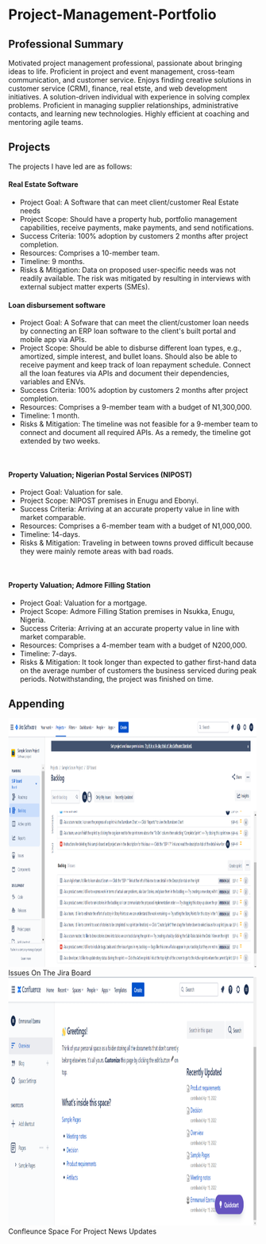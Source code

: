# Project-Management-Portfolio

## Professional Summary

Motivated project management professional, passionate about bringing ideas to life. Proficient in project and event management, cross-team communication, and customer service. Enjoys finding creative solutions in customer service (CRM), finance, real etste, and web development initiatives. A solution-driven individual with experience in solving complex problems. Proficient in managing supplier relationships, administrative contacts, and learning new technologies. Highly efficient at coaching and mentoring agile teams.

## Projects

The projects I have led are as follows: <br/>

#### Real Estate Software
  <ul>
<li>Project Goal: A Software that can meet client/customer Real Estate needs 
<li>Project Scope: Should have a property hub, portfolio management capabilities, receive payments, make payments, and send notifications. 
<li>Success Criteria: 100% adoption by customers 2 months after project completion.  
<li>Resources: Comprises a 10-member team. 
<li>Timeline: 9 months. 
<li>Risks & Mitigation: Data on proposed user-specific needs was not readily available. The risk was mitigated by resulting in interviews with external subject matter experts (SMEs). 
  </ul> 
  
 #### Loan disbursement software
  <ul>
<li>Project Goal: A Sofware that can meet the client/customer loan needs by connecting an ERP loan software to the client's built portal and mobile app via APIs.  
<li>Project Scope: Should be able to disburse different loan types, e.g., amortized, simple interest, and bullet loans. Should also be able to receive payment and keep track of loan repayment schedule. Connect all the loan features via APIs and document their dependencies, variables and ENVs.  
<li>Success Criteria: 100% adoption by customers 2 months after project completion.  
<li>Resources: Comprises a 9-member team with a budget of N1,300,000. 
<li>Timeline: 1 month. 
<li>Risks & Mitigation: The timeline was not feasible for a 9-member team to connect and document all required APIs. As a remedy, the timeline got extended by two weeks. 
  </ul>
  <br/>

 #### Property Valuation; Nigerian Postal Services (NIPOST)
  <ul>
<li>Project Goal: Valuation for sale. 
<li>Project Scope: NIPOST premises in Enugu and Ebonyi. 
<li>Success Criteria: Arriving at an accurate property value in line with market comparable.  
<li>Resources: Comprises a 6-member team with a budget of N1,000,000. 
<li>Timeline: 14-days.
<li>Risks & Mitigation: Traveling in between towns proved difficult because they were mainly remote areas with bad roads.
 </ul>
 <br/>

 #### Property Valuation; Admore Filling Station 
 <ul>
<li>Project Goal: Valuation for a mortgage.
<li>Project Scope: Admore Filling Station premises in Nsukka, Enugu, Nigeria.
<li>Success Criteria: Arriving at an accurate property value in line with market comparable.  
<li>Resources: Comprises a 4-member team with a budget of N200,000.
<li>Timeline: 7-days.
<li>Risks & Mitigation: It took longer than expected to gather first-hand data on the average number of customers the business serviced during peak periods. Notwithstanding, the project was finished on time. 
 </ul>

## Appending 

<img  src='images/jira.png' alt='Issues On The Jira Board' width='500' height='500'  />
<caption>Issues On The Jira Board</caption>

<br/>

<img  src='images/confluence.png' alt='Confleunce Space For Project News Updates' width='500' height='500'  />
<caption>Confleunce Space For Project News Updates</caption>